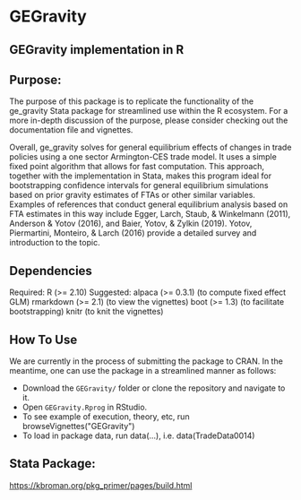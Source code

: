 # GEGravity
## GEGravity implementation in R

## Purpose:
The purpose of this package is to replicate the functionality of the ge_gravity Stata package for streamlined use within the R ecosystem. For a more in-depth discussion of the purpose, please consider checking out the documentation file and vignettes.

Overall, ge_gravity solves for general equilibrium effects of changes in trade policies using a one sector Armington-CES trade model. It uses a simple fixed point algorithm that allows for fast computation. This approach, together with the implementation in Stata, makes this program ideal for bootstrapping confidence intervals for general equilibrium simulations based on prior gravity estimates of FTAs or other similar variables. Examples of references that conduct general equilibrium analysis based on FTA estimates in this way include Egger, Larch, Staub, & Winkelmann (2011), Anderson & Yotov (2016), and Baier, Yotov, & Zylkin (2019). Yotov, Piermartini, Monteiro, & Larch (2016) provide a detailed survey and introduction to the topic.

## Dependencies
Required:
  R (>= 2.10)
Suggested:
  alpaca (>= 0.3.1)    (to compute fixed effect GLM)
  rmarkdown (>= 2.1)   (to view the vignettes)
  boot (>= 1.3)        (to facilitate bootstrapping)
  knitr                (to knit the vignettes)

## How To Use
We are currently in the process of submitting the package to CRAN. In the meantime, one can use the package in a streamlined manner as follows:
 - Download the `GEGravity/` folder or clone the repository and navigate to it.
 - Open `GEGravity.Rprog` in RStudio.
 - To see example of execution, theory, etc, run browseVignettes("GEGravity")
 - To load in package data, run data(...), i.e. data(TradeData0014)

## Stata Package:
https://kbroman.org/pkg_primer/pages/build.html

